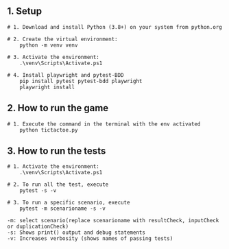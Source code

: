 ## 1. Setup
    # 1. Download and install Python (3.8+) on your system from python.org

    # 2. Create the virtual environment:
        python -m venv venv

    # 3. Activate the environment:
        .\venv\Scripts\Activate.ps1

    # 4. Install playwright and pytest-BDD
        pip install pytest pytest-bdd playwright
        playwright install

## 2. How to run the game
    # 1. Execute the command in the terminal with the env activated
        python tictactoe.py
    
## 3. How to run the tests
    # 1. Activate the environment:
        .\venv\Scripts\Activate.ps1

    # 2. To run all the test, execute
        pytest -s -v

    # 3. To run a specific scenario, execute 
        pytest -m scenarioname -s -v
            
    -m: select scenario(replace scenarioname with resultCheck, inputCheck or duplicationCheck)
    -s: Shows print() output and debug statements
    -v: Increases verbosity (shows names of passing tests)
